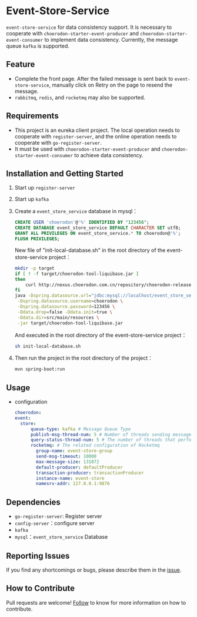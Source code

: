# Event-Store-Service
`event-store-service` for data consistency support.
It is necessary to cooperate with `choerodon-starter-event-producer` and `choerodon-starter-event-consumer` to implement data consistency. Currently, the message queue `kafka` is supported.

## Feature
- Complete the front page. After the failed message is sent back to `event-store-service`, manually click on Retry on the page to resend the message.
- `rabbitmq`, `redis`, and `rocketmq` may also be supported.

## Requirements
- This project is an eureka client project. The local operation needs to cooperate with `register-server`, and the online operation needs to cooperate with `go-register-server`.
- It must be used with `choerodon-starter-event-producer` and `choerodon-starter-event-consumer` to achieve data consistency.

## Installation and Getting Started
1. Start up `register-server`
2. Start up `kafka`
3. Create a `event_store_service` database in mysql：

    ```sql
    CREATE USER 'choerodon'@'%' IDENTIFIED BY "123456";
    CREATE DATABASE event_store_service DEFAULT CHARACTER SET utf8;
    GRANT ALL PRIVILEGES ON event_store_service.* TO choerodon@'%';
    FLUSH PRIVILEGES;
    ```
    New file of "init-local-database.sh" in the root directory of the event-store-service project：
    
    ```sh
    mkdir -p target
    if [ ! -f target/choerodon-tool-liquibase.jar ]
    then
        curl http://nexus.choerodon.com.cn/repository/choerodon-release/io/choerodon/choerodon-tool-liquibase/0.5.0.RELEASE/choerodon-tool-liquibase-0.5.0.RELEASE.jar -o target/choerodon-tool-liquibase.jar
    fi
    java -Dspring.datasource.url="jdbc:mysql://localhost/event_store_service?useUnicode=true&characterEncoding=utf-8&useSSL=false" \
     -Dspring.datasource.username=choerodon \
     -Dspring.datasource.password=123456 \
     -Ddata.drop=false -Ddata.init=true \
     -Ddata.dir=src/main/resources \
     -jar target/choerodon-tool-liquibase.jar
    ```
    
    And executed in the root directory of the event-store-service project：
    
    ```sh
    sh init-local-database.sh
    ```
4. Then run the project in the root directory of the project：

    ```sh
    mvn spring-boot:run
    ```

## Usage
- configuration

  ```yaml
  choerodon:
  event:
    store:
        queue-type: kafka # Message Queue Type
        publish-msg-thread-num: 5 # Number of threads sending messages to the message queue
        query-status-thread-num: 5 # The number of threads that perform the lookup of interface 
        rocketmq: # The related configuration of Rocketmq
          group-name: event-store-group
          send-msg-timeout: 10000
          max-message-size: 131072
          default-producer: defaultProducer
          transaction-producer: transactionProducer
          instance-name: event-store
          namesrv-addr: 127.0.0.1:9876
  ```

## Dependencies
- `go-register-server`: Register server
- `config-server`：configure server
- `kafka`
- `mysql`：`event_store_service` Database

## Reporting Issues
If you find any shortcomings or bugs, please describe them in the [issue](https://github.com/choerodon/choerodon/issues/new?template=issue_template.md).

## How to Contribute
Pull requests are welcome! [Follow](https://github.com/choerodon/choerodon/blob/master/CONTRIBUTING.md) to know for more information on how to contribute.

